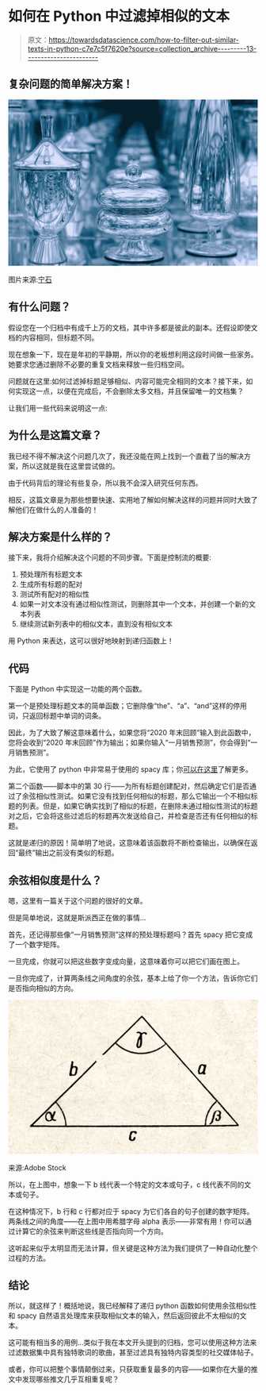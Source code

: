 # 如何在 Python 中过滤掉相似的文本

> 原文：<https://towardsdatascience.com/how-to-filter-out-similar-texts-in-python-c7e7c5f7620e?source=collection_archive---------13----------------------->

## 复杂问题的简单解决方案！

![](img/ef1e98534f845f05dfb2cc65f2bc2cd1.png)

图片来源:[宁石](https://unsplash.com/@ningshi)

## 有什么问题？

假设您在一个归档中有成千上万的文档，其中许多都是彼此的副本。还假设即使文档的内容相同，但标题不同。

现在想象一下，现在是年初的平静期，所以你的老板想利用这段时间做一些家务。她要求您通过删除不必要的重复文档来释放一些归档空间。

问题就在这里:如何过滤掉标题足够相似、内容可能完全相同的文本？接下来，如何实现这一点，以便在完成后，不会删除太多文档，并且保留唯一的文档集？

让我们用一些代码来说明这一点:

## 为什么是这篇文章？

我已经不得不解决这个问题几次了，我还没能在网上找到一个直截了当的解决方案，所以这就是我在这里尝试做的。

由于代码背后的理论有些复杂，所以我不会深入研究任何东西。

相反，这篇文章是为那些想要快速、实用地了解如何解决这样的问题并同时大致了解他们在做什么的人准备的！

## 解决方案是什么样的？

接下来，我将介绍解决这个问题的不同步骤。下面是控制流的概要:

1.  预处理所有标题文本
2.  生成所有标题的配对
3.  测试所有配对的相似性
4.  如果一对文本没有通过相似性测试，则删除其中一个文本，并创建一个新的文本列表
5.  继续测试新列表中的相似文本，直到没有相似文本

用 Python 来表达，这可以很好地映射到递归函数上！

## 代码

下面是 Python 中实现这一功能的两个函数。

第一个是预处理标题文本的简单函数；它删除像“the”、“a”、“and”这样的停用词，只返回标题中单词的词条。

因此，为了大致了解这意味着什么，如果您将“2020 年末回顾”输入到此函数中，您将会收到“2020 年末回顾”作为输出；如果你输入“一月销售预测”，你会得到“一月销售预测”。

为此，它使用了 python 中非常易于使用的 spacy 库；你[可以在这里](https://spacy.io/)了解更多。

第二个函数——脚本中的第 30 行——为所有标题创建配对，然后确定它们是否通过了余弦相似性测试。如果它没有找到任何相似的标题，那么它输出一个不相似标题的列表。但是，如果它确实找到了相似的标题，在删除未通过相似性测试的标题对之后，它会将这些过滤后的标题再次发送给自己，并检查是否还有任何相似的标题。

这就是递归的原因！简单明了地说，这意味着该函数将不断检查输出，以确保在返回“最终”输出之前没有类似的标题。

## 余弦相似度是什么？

嗯，这里有一篇关于这个问题的很好的文章。

但是简单地说，这就是斯派西正在做的事情…

首先，还记得那些像“一月销售预测”这样的预处理标题吗？首先 spacy 把它变成了一个数字矩阵。

一旦完成，你就可以把这些数字变成向量，这意味着你可以把它们画在图上。

一旦你完成了，计算两条线之间角度的余弦，基本上给了你一个方法，告诉你它们是否指向相似的方向。

![](img/83d3ba6e3daecd0dd3e5501a03b209e1.png)

来源:Adobe Stock

所以，在上图中，想象一下 b 线代表一个特定的文本或句子，c 线代表不同的文本或句子。

在这种情况下，b 行和 c 行都对应于 spacy 为它们各自的句子创建的数字矩阵。两条线之间的角度——在上图中用希腊字母 alpha 表示——非常有用！你可以通过计算它的余弦来判断这些线是否指向同一个方向。

这听起来似乎太明显而无法计算，但关键是这种方法为我们提供了一种自动化整个过程的方法。

## 结论

所以，就这样了！概括地说，我已经解释了递归 python 函数如何使用余弦相似性和 spacy 自然语言处理库来获取相似文本的输入，然后返回彼此不太相似的文本。

这可能有相当多的用例…类似于我在本文开头提到的归档，您可以使用这种方法来过滤数据集中具有独特歌词的歌曲，甚至过滤具有独特内容类型的社交媒体帖子。

或者，你可以把整个事情颠倒过来，只获取重复最多的内容——如果你在大量的推文中发现哪些推文几乎互相重复呢？